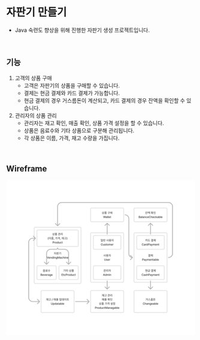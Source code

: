# 자판기 만들기
* Java 숙련도 향상을 위해 진행한 자판기 생성 프로젝트입니다.

<br />

## 기능
1. 고객의 상품 구매
   * 고객은 자판기의 상품을 구매할 수 있습니다.
   * 결제는 현금 결제와 카드 결제가 가능합니다.
   * 현금 결제의 경우 거스름돈이 계산되고, 카드 결제의 경우 잔액을 확인할 수 있습니다.
2. 관리자의 상품 관리
   * 관리자는 재고 확인, 매출 확인, 상품 가격 설정을 할 수 있습니다.
   * 상품은 음료수와 기타 상품으로 구분해 관리됩니다.
   * 각 상품은 이름, 가격, 재고 수량을 가집니다.

<br />

## Wireframe
![자판기.png](assets/wireframe.png)
